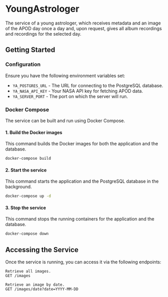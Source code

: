 # YoungAstrologer
The service of a young astrologer, which receives metadata and an image of the APOD day once a day and, upon request, gives all album recordings and recordings for the selected day.

## Getting Started

### Configuration

Ensure you have the following environment variables set:

- `YA_POSTGRES_URL` - The URL for connecting to the PostgreSQL database.
- `YA_NASA_API_KEY` - Your NASA API key for fetching APOD data.
- `YA_SERVER_PORT` - The port on which the server will run.


### Docker Compose

The service can be built and run using Docker Compose.

#### 1. Build the Docker images

This command builds the Docker images for both the application and the database.

```sh
docker-compose build
```

#### 2. Start the service

This command starts the application and the PostgreSQL database in the background.

```sh
docker-compose up -d
```

#### 3. Stop the service

This command stops the running containers for the application and the database.

```sh
docker-compose down
```

## Accessing the Service

Once the service is running, you can access it via the following endpoints:

    Retrieve all images.
    GET /images

    Retrieve an image by date.
    GET /images/date?date=YYYY-MM-DD